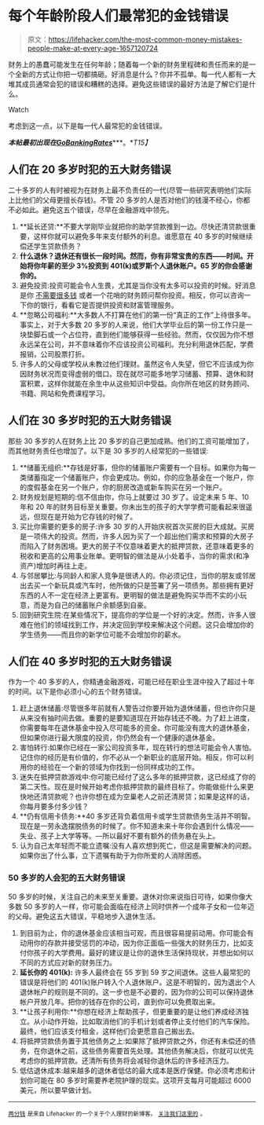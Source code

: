 # 每个年龄阶段人们最常犯的金钱错误

> 原文：<https://lifehacker.com/the-most-common-money-mistakes-people-make-at-every-age-1657120724>

财务上的愚蠢可能发生在任何年龄；随着每一个新的财务里程碑和责任而来的是一个全新的方式让你把一切都搞砸。好消息是什么？你并不孤单。每一代人都有一大堆其成员通常会犯的错误和糟糕的选择。避免这些错误的最好方法是了解它们是什么。

Watch

考虑到这一点，以下是每一代人最常犯的金钱错误。

***本帖最初出现在***[***GoBankingRates***](http://www.gobankingrates.com/personal-finance/top-5-money-mistakes-generation-always/)***。**T15】*

## 人们在 20 多岁时犯的五大财务错误

二十多岁的人有时被视为在财务上最不负责任的一代(尽管一些研究表明他们实际上比他们的父母更擅长存钱)。不管 20 多岁的人是否对他们的钱漫不经心，你都不必如此。避免这五个错误，尽早在金融游戏中领先。

1.  **延长还贷:**不要大学刚毕业就把你的助学贷款推到一边。尽快还清贷款很重要，这样你就可以避免多年来支付额外的利息。谁愿意在 40 多岁的时候继续偿还学生贷款债务？
2.  **什么退休？退休还有很长一段时间。然而，你有非常宝贵的东西——时间。开始将你年薪的至少 3%投资到 401(k)或罗斯个人退休账户。65 岁的你会感谢你的。**
3.  避免投资:投资可能会令人生畏，尤其是当你没有太多可以投资的时候。好消息是你 [不需要很多钱](http://www.gobankingrates.com/personal-finance/how-start-investing-with-less-500/) 或者一个花哨的财务顾问帮你投资。相反，你可以咨询一下你的银行，看看它是否提供投资和财富管理服务。
4.  **忽略公司福利:**大多数人不打算在他们的第一份“真正的工作”上待很多年。事实上，对于大多数 20 多岁的人来说，他们大学毕业后的第一份工作只是一块垫脚石或一个占位符，直到他们能够获得一些经验。然而，仅仅因为你不想永远呆在公司，并不意味着你不应该投资公司福利。充分利用退休匹配，学费报销，公司股票打折。
5.  许多人的父母或学校从未教过他们理财。虽然这令人失望，但它不应该成为你因财务状况而变得虚弱的借口。现在就尽可能多地学习储蓄、预算、退休和财富积累，这样你就能在余生中从这些知识中受益。向你所在地区的财务顾问、书籍、网站和免费课程学习。

## 人们在 30 多岁时犯的五大财务错误

那些 30 多岁的人在财务上比 20 多岁的自己更加成熟。他们的工资可能增加了，而其他财务责任也增加了。以下是 30 多岁的人经常犯的一些错误:

1.  **储蓄无组织:**存钱是好事，但你的储蓄账户需要有一个目标。如果你为每一类储蓄指定一个储蓄账户，你会更成功。例如，你的应急基金在一个账户，你的度假基金在另一个账户，你的厨房改造或新车购买在另一个账户。
2.  财务规划是短期的:信不信由你，你马上就要过 30 岁了。设定未来 5 年、10 年和 20 年的财务目标至关重要。你未出生的孩子的大学学费可能看起来很遥远，但现在是开始为它存钱的时候了。
3.  买比你需要的更多的房子:许多 30 岁的人开始庆祝首次买房的巨大成就。买房是一项伟大的投资。然而，许多人因为买了一个超出他们需求和预算的大房子而陷入了财务困境。更大的房子不仅意味着更大的抵押贷款，还意味着更多的税收和更高的公用事业账单。更明智的做法是从小处着手，当你的需求(和净资产)增加时再往上走。
4.  与邻居攀比:与同龄人和家人竞争是很诱人的。你必须记住，当你的朋友或邻居出去买一个新玩具或汽车时，他所做的只是签署了另一项债务。那些拥有更好东西的人不一定在经济上更富有。更明智的做法是避免购买华而不实的小玩意，而是为自己的储蓄账户余额感到自豪。
5.  回到研究生院:在某些情况下，提高你的学位是一个好的决定。然而，许多人很难在他们的领域找到工作，并决定回到学校来解决这个问题。这只会增加你的学生债务——而且你的新学位可能不会增加你的薪水。

## 人们在 40 多岁时犯的五大财务错误

作为一个 40 多岁的人，你精通金融游戏，可能已经在职业生涯中投入了超过十年的时间。以下是你必须小心的五个财务错误。

1.  赶上退休储蓄:尽管很多年前就有人警告过你要开始为退休储蓄，但也许你只是从来没有抽时间去做。重要的是要知道现在开始存钱还不晚。为了赶上进度，你需要每年在退休基金中投入尽可能多的资金。你可能没有庞大的退休基金，但如果你进行最大限度的投资，你仍然会有一个健康的退休基金。
2.  害怕转行:如果你已经在一家公司投资多年，现在转行的想法可能会令人害怕。记住你的经历是有价值的，你不必从一个新职业的底层开始。相反，你可以利用你的经验在一个新的领域为你找到一份同样成功的工作。
3.  迷失在抵押贷款游戏中:你可能已经付了这么多年的抵押贷款，这已经成了你的第二天性。现在是时候开始考虑你抵押贷款的最终目标了。你能做些什么来更快地还清贷款呢？也许你想在成为空巢老人之前还清房贷；如果是这样的话，你每月要多付多少钱？
4.  **仍有信用卡债务:**40 多岁还背负着信用卡或学生贷款债务生活并不明智。现在是一劳永逸摆脱债务的时候了。你不知道未来十年你会遇到什么情况——失业、孩子上大学等等。—所以最好不要有额外的债务悬在头上。
5.  认为自己太年轻而不能立遗嘱:没有人喜欢想到死亡，但这是需要解决的问题。如果你出了什么事，立下遗嘱有助于为你所爱的人消除困惑。

### 50 多岁的人会犯的五大财务错误

50 多岁的时候，关注自己的未来至关重要。退休对你来说指日可待，如果你像大多数 50 多岁的人一样，你可能会面临在经济上同时供养一个成年子女和一位年迈的父母。避免这五大错误，平稳地步入退休生活。

1.  到目前为止，你的退休基金应该相当可观，而且很容易提前动用。你可能会有动用你的存款并接受惩罚的冲动，因为你正面临一些强大的财务压力，比如支付你孩子的大学费用。最好的建议是让你的退休生活保持现状，并想出如何以不同的方式应对新的财务压力。
2.  **延长你的 401(k):** 许多人最终会在 55 岁到 59 岁之间退休。这些人最常犯的错误是将他们的 401(k)账户转入个人退休账户。这是不明智的，因为退出个人退休帐户的规则是不同的。这一步也是不必要的，因为你的公司可以保持退休帐户开放几年。把你的钱存在你的公司，直到你可以免费取出来。
3.  **让孩子利用你:**你想在经济上帮助孩子，但更重要的是让他们养成经济独立。从小动作开始，比如取消他们的手机计划或者停止支付他们的汽车保险。最终，他们应该支付租金，这样他们会更愿意自己搬出去。
4.  将抵押贷款债务置于其他债务之上:如果除了抵押贷款之外，你还有未偿还的债务，在你退休之前，这些债务需要首先处理。其他债务解决后，你就可以优先考虑你的抵押贷款。还清所有债务将会减轻你退休后的许多经济压力。
5.  低估退休成本:越来越多的退休者低估的最大成本是医疗保健。你必须考虑和计划你可能在 80 多岁时需要养老院护理的现实。这项开支每月可能超过 6000 美元，所以要早做计划。

* * *

[<small>两分钱</small>](http://twocents.lifehacker.com/) <small>是来自 Lifehacker 的一个关于个人理财的新博客。</small> [<small>关注我们这里的</small>](https://twitter.com/TwoCentsLH) <small>。</small>